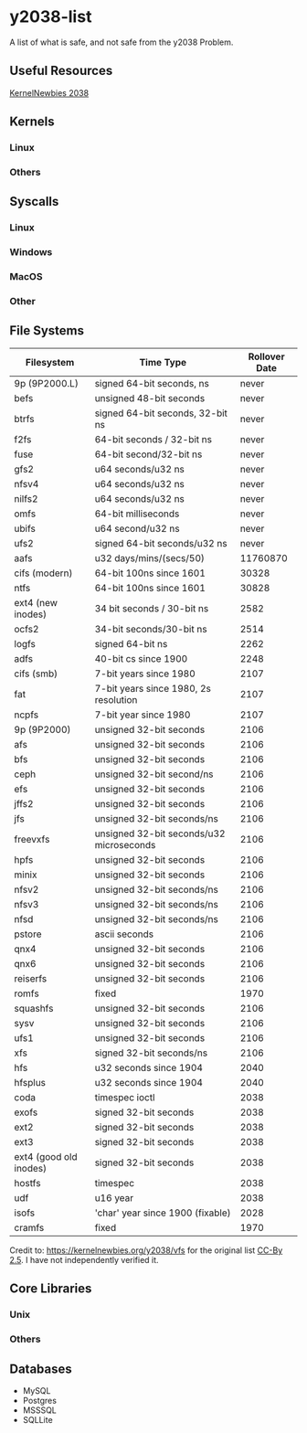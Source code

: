 # y2038-list
A list of what is safe, and not safe from the y2038 Problem. 

## Useful Resources
[KernelNewbies 2038](https://kernelnewbies.org/y2038)


## Kernels
### Linux
### Others

## Syscalls
### Linux
### Windows
### MacOS
### Other

## File Systems
| Filesystem | Time Type | Rollover Date
| --- | --- | --- |
| 9p (9P2000.L) | signed 64-bit seconds, ns | never |
| befs | unsigned 48-bit seconds | never |
| btrfs | signed 64-bit seconds, 32-bit ns | never |
| f2fs | 64-bit seconds / 32-bit ns | never |
| fuse | 64-bit second/32-bit ns | never | 
| gfs2 | u64 seconds/u32 ns | never |
| nfsv4 | u64 seconds/u32 ns | never | 
| nilfs2 | u64 seconds/u32 ns | never |
| omfs | 64-bit milliseconds | never |
| ubifs | u64 second/u32 ns | never |
| ufs2 | signed 64-bit seconds/u32 ns | never | 
| aafs | u32 days/mins/(secs/50) | 11760870 |
| cifs (modern) | 64-bit 100ns since 1601 | 30328 |
| ntfs | 64-bit 100ns since 1601 | 30828 | 
| ext4 (new inodes) | 34 bit seconds / 30-bit ns | 2582 |
| ocfs2 | 34-bit seconds/30-bit ns | 2514| 
| logfs | signed 64-bit ns | 2262 | 
| adfs | 40-bit cs since 1900 | 2248 |
| cifs (smb) | 7-bit years since 1980 | 2107 |
| fat | 7-bit years since 1980, 2s resolution | 2107 |
| ncpfs | 7-bit year since 1980 | 2107 | 
| 9p (9P2000) | unsigned 32-bit seconds | 2106 |
| afs | unsigned 32-bit seconds | 2106 |
| bfs | unsigned 32-bit seconds | 2106 | 
| ceph | unsigned 32-bit second/ns | 2106 |
| efs | unsigned 32-bit seconds | 2106 |
| jffs2 | unsigned 32-bit seconds | 2106 | 
| jfs | unsigned 32-bit seconds/ns | 2106 | 
| freevxfs | unsigned 32-bit seconds/u32 microseconds | 2106 | 
| hpfs | unsigned 32-bit seconds | 2106 |
| minix | unsigned 32-bit seconds | 2106 | 
| nfsv2 | unsigned 32-bit seconds/ns | 2106 | 
| nfsv3 | unsigned 32-bit seconds/ns | 2106 | 
| nfsd | unsigned 32-bit seconds/ns | 2106 | 
| pstore | ascii seconds | 2106 | 
| qnx4 | unsigned 32-bit seconds | 2106 | 
| qnx6 | unsigned 32-bit seconds | 2106 |
| reiserfs | unsigned 32-bit seconds | 2106 |
| romfs | fixed | 1970 | 
| squashfs | unsigned 32-bit seconds | 2106 | 
| sysv | unsigned 32-bit seconds | 2106 | 
| ufs1 | unsigned 32-bit seconds | 2106 | 
| xfs | signed 32-bit seconds/ns | 2106 |
| hfs | u32 seconds since 1904 | 2040 | 
| hfsplus | u32 seconds since 1904 | 2040 | 
| coda | timespec ioctl | 2038 |
| exofs | signed 32-bit seconds | 2038 |
| ext2 | signed 32-bit seconds | 2038 | 
| ext3 | signed 32-bit seconds | 2038
| ext4 (good old inodes) | signed 32-bit seconds | 2038 | 
| hostfs | timespec | 2038 | 
| udf | u16 year | 2038|
| isofs | 'char' year since 1900 (fixable) | 2028 | 
| cramfs | fixed | 1970 | 

Credit to: https://kernelnewbies.org/y2038/vfs for the original list [CC-By 2.5](https://creativecommons.org/licenses/by/2.5/). I have not independently verified it. 

## Core Libraries
### Unix
### Others

## Databases 
* MySQL
* Postgres
* MSSSQL
* SQLLite 
